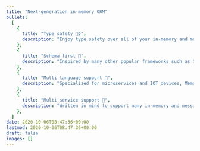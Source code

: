 ```yaml
---
title: "Next-generation in-memory ORM"
bullets:
  [
    {
      title: "Type safety 👷‍♀️",
      description: "Enjoy type safety over all of your in-memory and message-broker services through a simple, yet a powerful API",
    },
    {
      title: "Schema first 📝",
      description: "Inspired by many other popular frameworks such as GraphQL, write your schema once and use it, simple as that",
    },
    {
      title: "Multi language support 🫶",
      description: "Specialized for microservices and IOT devices, Memorix is language and service agnostic",
    },
    {
      title: "Multi service support 📡",
      description: "Written in mind to support many in-memory and message-broker services, such as Redis",
    },
  ]
date: 2020-10-06T08:47:36+00:00
lastmod: 2020-10-06T08:47:36+00:00
draft: false
images: []
---
```

